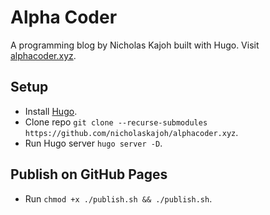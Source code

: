 # Alpha Coder
A programming blog by Nicholas Kajoh built with Hugo. Visit [alphacoder.xyz](http://alphacoder.xyz).

## Setup
- Install [Hugo](https://gohugo.io/getting-started/installing).
- Clone repo `git clone --recurse-submodules https://github.com/nicholaskajoh/alphacoder.xyz`.
- Run Hugo server `hugo server -D`.

## Publish on GitHub Pages
- Run `chmod +x ./publish.sh && ./publish.sh`.